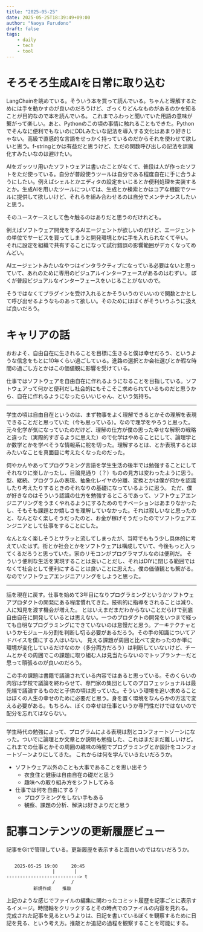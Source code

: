```yaml
---
title: "2025-05-25"
date: 2025-05-25T18:39:49+09:00
author: "Naoya Furudono"
draft: false
tags:
    - daily
    - tech
    - tool
---
```


# そろそろ生成AIを日常に取り込む

LangChainを眺めている。そういう本を買って読んでいる。ちゃんと理解するためには手を動かすのが良いのだろうけど、ざっくりどんなものがあるのかを知ることが目的なので本を読んでいる。
これまでふわっと聞いていた用語の意味が繋がって楽しい。あと、Pythonのこの頃の事情に触れることもできた。Pythonでそんなに便利でもないのにDDLみたいな記法を導入する文化はあまり好きじゃない。高級で直感的な言語をせっかく持っているのだからそれを使わせて欲しいと思う。f-stringとかは有益だと思うけど、ただの関数呼び出しの記法を誤魔化すみたいなのは避けたい。

AIをガッツリ用いたソフトウェアは書いたことがなくて、普段は人が作ったソフトをただ使っている。自分が普段使うツールは自分である程度自在に手に合うようにしたい。例えばシェルとかエディタの設定をいじるとか便利処理を実装するとか。生成AIを用いたツールについては、生成とか検索とかはコアな機能でツールに提供して欲しいけど、それらを組み合わせるのは自分でメンテナンスしたいと思う。

そのユースケースとして色々触るのはありだと思うのだけれども。

例えばソフトウェア開発をするAIエージェントが欲しいのだけど、エージェントの単位でサービスを買ってしまうと開発環境とかに手を入れられなくて辛い。
それに設定を組織で共有することになって試行錯誤の影響範囲がデカくなってめんどい。

AIエージェントみたいなやつはインタラクティブになっている必要はないと思っていて、あれのために専用のビジュアルインターフェースがあるのはむずい。
ぼくが普段ビジュアルなインターフェースをいじることがないので。

そうではなくてプラグインを受け入れるとかそういうのでいいので関数とかとして呼び出せるようなものあって欲しい。そのためにはぼくがそういうふうに扱えば良いだろう。

# キャリアの話

おおよそ、自由自在に生きれることを目標に生きると僕は幸せだろう、というような信念をもとに10年くらい過ごしている。進路の選択とか会社選びとか暇な時間の過ごし方とかはこの価値観に影響を受けている。

仕事ではソフトウェアを自由自在に作れるようになることを目指している。ソフトウェアって何かと便利だし社会的にもそこそこ求められているものだと思うから、自在に作れるようになったらいいじゃん、という気持ち。

---

学生の頃は自由自在というのは、まず物事をよく理解できるとかその理解を表現できることだと思っていた（今も思っている）。なので理学をやろうと思った。元々化学が気になっていたのだけど、理解の仕方が僕の思った幸せな解釈の戦略と違った（実際的すぎるように思えた）ので化学はやめることにして、論理学とか数学とかを学べそうな情報系に舵を切った。理解するとは、とか表現するとはみたいなことを真面目に考えたくなったのだった。

何やかんやあってプログラミング言語を学生生活の後半では勉強することにしてそれなりに楽しかったし、目論見通り（？）ものの見方は変わったように思う。型、継続、プログラムの表現、抽象化レイヤの分離、変換とかは僕が何かを認識したり考えたりするときのそれなりの基礎になっているように思う。
ただ、僕が好きなのはそういう認識の仕方を勉強するところであって、ソフトウェアエンジニアリングをうまくやれるようにするためのモチベーションはあまりなかったし、そもそも課題とか嬉しさを理解していなかった。それは寂しいなと思ったのと、なんとなく楽しそうだったのと、お金が稼げそうだったのでソフトウェアエンジニアとして仕事をすることにした。

なんとなく楽しそうとサラッと流してしまったが、当時でももう少し具体的に考えていたはず。街とか社会とかをソフトウェアは構成していて、今後もっと入ってくるだろうと思っていた。家のリモコンがプログラマブルなのは便利だ。
そういう便利な生活を実現することは良いことだし、それはDIYに閉じる範囲ではなくて社会として便利にすることは良いことに思えた。僕の価値観とも繋がる。なのでソフトウェアエンジニアリングをしようと思った。

---

話を現在に戻す。仕事を始めて3年目になりプログラミングというかソフトウェアプロダクトの開発にある程度慣れてきた。技術的に指導をされることは減り、人に知見を渡す機会が増えた。
とはいえまだまだわからないことだらけで到底自由自在に開発しているとは思えない。一つのプロダクトの開発をいつまで経っても自明なプログラミングにできていないのは怠慢だと思う。アーキテクチャというかモジュール分割を判断し切る必要があるだろう。その手の知識についてアドバイスを僕にする人はいない。
見える課題が周囲と比べて変わったのか単に環境が変化しているだけなのか（多分両方だろう）は判断していないけど、チームとかその周囲でこの課題に取り組む人は見当たらないのでトップランナーだと思って頑張るのが良いのだろう。

この手の課題は書籍で議論されている内容ではあると思っている。そのくらいの内容は学校で議論を終わらせて、専門家の集団としてのプロフェッショナルは最先端で議論するものだと子供の頃は思っていた。そういう環境を追い求めることはぼくの人生の幸せのために必要だと思う。身を置く環境をなんらかの方法で変える必要がある。もちろん、ぼくの幸せは仕事というか専門性だけではないので配分を忘れてはならない。

---

学生時代の勉強によって、プログラムによる表現は割とコンフォートゾーンになった。ついでに論理とか文章とか説明も勉強した、これはまだまだ難しいけど。
これまでの仕事とかその周囲の趣味の時間でプログラミングとか設計をコンフォートゾーンよりにしてきた。
これからは何を学んでいきたいだろうか。

- ソフトウェア以外のことも大事であることを思い出そう
  - 衣食住と健康は自由自在の礎だと思う
  - 趣味への取り組み方をシフトしてみる
- 仕事では何を自由にする？
  - プログラミングをしない手もある
  - 観察、課題の分析、解決は好きよりだと思う

# 記事コンテンツの更新履歴ビュー

記事をGitで管理している。更新履歴を表示すると面白いのではないだろうか。

```aa

   2025-05-25 19:00     20:45
                 |       |
---------------------------> t
                 /      /
          新規作成    推敲
```

上記のような感じでファイルの編集に関わったコミット履歴を記事ごとに表示するイメージ。時間軸をクリックするとその時点でのファイルの内容を見れる。
完成された記事を見るというよりは、日記を書いているぼくを観察するために日記を見る、という考え方。推敲とか追記の過程を観察することを可能にする。
